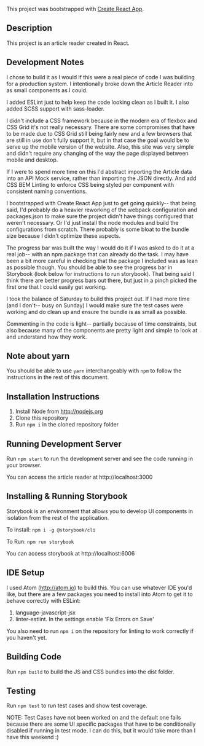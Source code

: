This project was bootstrapped with [Create React App](https://github.com/facebookincubator/create-react-app).

## Description

This project is an article reader created in React.

## Development Notes

I chose to build it as I would if this were a real piece of code I was building for a production system. I intentionally broke down the Article Reader into as small components as I could.

I added ESLint just to help keep the code looking clean as I built it. I also added SCSS support with sass-loader.

I didn't include a CSS framework because in the modern era of flexbox and CSS Grid it's not really necessary. There are some compromises that have to be made due to CSS Grid still being fairly new and a few browsers that are still in use don't fully support it, but in that case the goal would be to serve up the mobile version of the website. Also, this site was very simple and didn't require any changing of the way the page displayed between mobile and desktop.

If I were to spend more time on this I'd abstract importing the Article data into an API Mock service, rather than importing the JSON directly. And add CSS BEM Linting to enforce CSS being styled per component with consistent naming conventions.

I bootstrapped with Create React App just to get going quickly-- that being said, I'd probably do a heavier reworking of the webpack configuration and packages.json to make sure the project didn't have things configured that weren't necessary. Or I'd just install the node modules and build the configurations from scratch. There probably is some bloat to the bundle size because I didn't optimize these aspects.

The progress bar was built the way I would do it if I was asked to do it at a real job-- with an npm package that can already do the task. I may have been a bit more careful in checking that the package I included was as lean as possible though. You should be able to see the progress bar in Storybook (look below for instructions to run storybook). That being said I think there are better progress bars out there, but just in a pinch picked the first one that I could easily get working.

I took the balance of Saturday to build this project out. If I had more time (and I don't-- busy on Sunday) I would make sure the test cases were working and do clean up and ensure the bundle is as small as possible.

Commenting in the code is light-- partially because of time constraints, but also because many of the components are pretty light and simple to look at and understand how they work.

## Note about yarn

You should be able to use ```yarn``` interchangeably with ```npm``` to follow the instructions in the rest of this document.

## Installation Instructions

1. Install Node from http://nodejs.org
2. Clone this repository
2. Run ```npm i``` in the cloned repository folder

## Running Development Server

Run ```npm start``` to run the development server and see the code running in your browser.

You can access the article reader at http://localhost:3000

## Installing & Running Storybook

Storybook is an environment that allows you to develop UI components in isolation from the rest of the application.

To Install: ```npm i -g @storybook/cli```

To Run: ```npm run storybook```

You can access storybook at http://localhost:6006

## IDE Setup

I used Atom (http://atom.io) to build this. You can use whatever IDE you'd like, but there are a few packages you need to install into Atom to get it to behave correctly with ESLint:

1. language-javascript-jsx
2. linter-estlint. In the settings enable 'Fix Errors on Save'

You also need to run ```npm i``` on the repository for linting to work correctly if you haven't yet.

## Building Code

Run ```npm build``` to build the JS and CSS bundles into the dist folder.

## Testing

Run ```npm test``` to run test cases and show test coverage.

NOTE: Test Cases have not been worked on and the default one fails because there are some UI specific packages that have to be conditionally disabled if running in test mode. I can do this, but it would take more than I have this weekend :)
